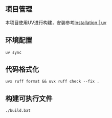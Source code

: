 ## 项目管理

本项目使用UV进行构建，安装参考[Installation | uv](https://docs.astral.sh/uv/getting-started/installation/)

## 环境配置

```
uv sync
```

## 代码格式化

```
uvx ruff format && uvx ruff check --fix .
```

## 构建可执行文件

```
./build.bat
```

